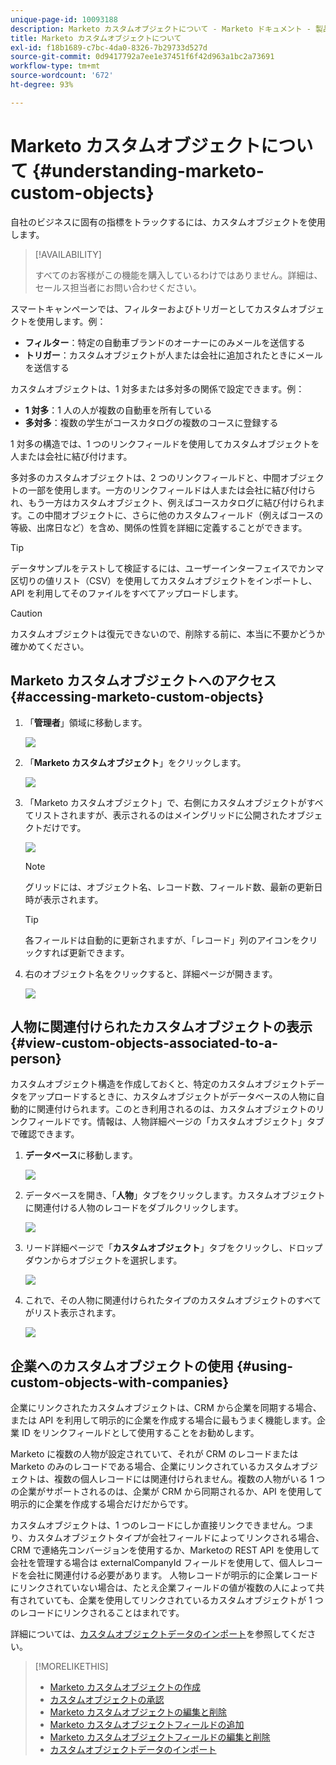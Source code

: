 ```yaml
---
unique-page-id: 10093188
description: Marketo カスタムオブジェクトについて - Marketo ドキュメント - 製品ドキュメント
title: Marketo カスタムオブジェクトについて
exl-id: f18b1689-c7bc-4da0-8326-7b29733d527d
source-git-commit: 0d9417792a7ee1e37451f6f42d963a1bc2a73691
workflow-type: tm+mt
source-wordcount: '672'
ht-degree: 93%

---
```


# Marketo カスタムオブジェクトについて {#understanding-marketo-custom-objects}

自社のビジネスに固有の指標をトラックするには、カスタムオブジェクトを使用します。

>[!AVAILABILITY]
>
>すべてのお客様がこの機能を購入しているわけではありません。詳細は、セールス担当者にお問い合わせください。

スマートキャンペーンでは、フィルターおよびトリガーとしてカスタムオブジェクトを使用します。例：

* **フィルター**：特定の自動車ブランドのオーナーにのみメールを送信する
* **トリガー**：カスタムオブジェクトが人または会社に追加されたときにメールを送信する

カスタムオブジェクトは、1 対多または多対多の関係で設定できます。例：

* **1 対多**：1 人の人が複数の自動車を所有している
* **多対多**：複数の学生がコースカタログの複数のコースに登録する

1 対多の構造では、1 つのリンクフィールドを使用してカスタムオブジェクトを人または会社に結び付けます。

多対多のカスタムオブジェクトは、2 つのリンクフィールドと、中間オブジェクトの一部を使用します。一方のリンクフィールドは人または会社に結び付けられ、もう一方はカスタムオブジェクト、例えばコースカタログに結び付けられます。この中間オブジェクトに、さらに他のカスタムフィールド（例えばコースの等級、出席日など）を含め、関係の性質を詳細に定義することができます。

>[!TIP]
>
>データサンプルをテストして検証するには、ユーザーインターフェイスでカンマ区切りの値リスト（CSV）を使用してカスタムオブジェクトをインポートし、API を利用してそのファイルをすべてアップロードします。

>[!CAUTION]
>
>カスタムオブジェクトは復元できないので、削除する前に、本当に不要かどうか確かめてください。

## Marketo カスタムオブジェクトへのアクセス {#accessing-marketo-custom-objects}

1. 「**管理者**」領域に移動します。

   ![](assets/understanding-marketo-custom-objects-1.png)

1. 「**Marketo カスタムオブジェクト**」をクリックします。

   ![](assets/understanding-marketo-custom-objects-2.png)

1. 「Marketo カスタムオブジェクト」で、右側にカスタムオブジェクトがすべてリストされますが、表示されるのはメイングリッドに公開されたオブジェクトだけです。

   ![](assets/understanding-marketo-custom-objects-3.png)

   >[!NOTE]
   >
   >グリッドには、オブジェクト名、レコード数、フィールド数、最新の更新日時が表示されます。

   >[!TIP]
   >
   >各フィールドは自動的に更新されますが、「レコード」列のアイコンをクリックすれば更新できます。

1. 右のオブジェクト名をクリックすると、詳細ページが開きます。

   ![](assets/understanding-marketo-custom-objects-4.png)

## 人物に関連付けられたカスタムオブジェクトの表示 {#view-custom-objects-associated-to-a-person}

カスタムオブジェクト構造を作成しておくと、特定のカスタムオブジェクトデータをアップロードするときに、カスタムオブジェクトがデータベースの人物に自動的に関連付けられます。このとき利用されるのは、カスタムオブジェクトのリンクフィールドです。情報は、人物詳細ページの「カスタムオブジェクト」タブで確認できます。

1. **データベース**&#x200B;に移動します。

   ![](assets/understanding-marketo-custom-objects-5.png)

1. データベースを開き、「**人物**」タブをクリックします。カスタムオブジェクトに関連付ける人物のレコードをダブルクリックします。

   ![](assets/understanding-marketo-custom-objects-6.png)

1. リード詳細ページで「**カスタムオブジェクト**」タブをクリックし、ドロップダウンからオブジェクトを選択します。

   ![](assets/understanding-marketo-custom-objects-7.png)

1. これで、その人物に関連付けられたタイプのカスタムオブジェクトのすべてがリスト表示されます。

   ![](assets/understanding-marketo-custom-objects-8.png)

## 企業へのカスタムオブジェクトの使用 {#using-custom-objects-with-companies}

企業にリンクされたカスタムオブジェクトは、CRM から企業を同期する場合、または API を利用して明示的に企業を作成する場合に最もうまく機能します。企業 ID をリンクフィールドとして使用することをお勧めします。

Marketo に複数の人物が設定されていて、それが CRM のレコードまたは Marketo のみのレコードである場合、企業にリンクされているカスタムオブジェクトは、複数の個人レコードには関連付けられません。複数の人物がいる 1 つの企業がサポートされるのは、企業が CRM から同期されるか、API を使用して明示的に企業を作成する場合だけだからです。

カスタムオブジェクトは、1 つのレコードにしか直接リンクできません。つまり、カスタムオブジェクトタイプが会社フィールドによってリンクされる場合、CRM で連絡先コンバージョンを使用するか、Marketoの REST API を使用して会社を管理する場合は externalCompanyId フィールドを使用して、個人レコードを会社に関連付ける必要があります。 人物レコードが明示的に企業レコードにリンクされていない場合は、たとえ企業フィールドの値が複数の人によって共有されていても、企業を使用してリンクされているカスタムオブジェクトが 1 つのレコードにリンクされることはまれです。

詳細については、[カスタムオブジェクトデータのインポート](/help/marketo/product-docs/administration/marketo-custom-objects/import-custom-object-data.md)を参照してください。

>[!MORELIKETHIS]
>
>* [Marketo カスタムオブジェクトの作成](/help/marketo/product-docs/administration/marketo-custom-objects/create-marketo-custom-objects.md)
>* [カスタムオブジェクトの承認](/help/marketo/product-docs/administration/marketo-custom-objects/approve-a-custom-object.md)
>* [Marketo カスタムオブジェクトの編集と削除](/help/marketo/product-docs/administration/marketo-custom-objects/edit-and-delete-a-marketo-custom-object.md)
>* [Marketo カスタムオブジェクトフィールドの追加](/help/marketo/product-docs/administration/marketo-custom-objects/add-marketo-custom-object-fields.md)
>* [Marketo カスタムオブジェクトフィールドの編集と削除](/help/marketo/product-docs/administration/marketo-custom-objects/edit-and-delete-marketo-custom-object-fields.md)
>* [カスタムオブジェクトデータのインポート](/help/marketo/product-docs/administration/marketo-custom-objects/import-custom-object-data.md)

